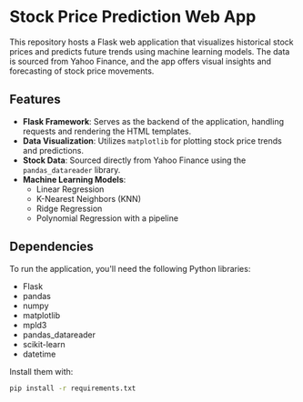 # Stock Price Prediction Web App

This repository hosts a Flask web application that visualizes historical stock prices and predicts future trends using machine learning models. The data is sourced from Yahoo Finance, and the app offers visual insights and forecasting of stock price movements.

## Features

- **Flask Framework**: Serves as the backend of the application, handling requests and rendering the HTML templates.
- **Data Visualization**: Utilizes `matplotlib` for plotting stock price trends and predictions.
- **Stock Data**: Sourced directly from Yahoo Finance using the `pandas_datareader` library.
- **Machine Learning Models**:
  - Linear Regression
  - K-Nearest Neighbors (KNN)
  - Ridge Regression
  - Polynomial Regression with a pipeline

## Dependencies

To run the application, you'll need the following Python libraries:

- Flask
- pandas
- numpy
- matplotlib
- mpld3
- pandas_datareader
- scikit-learn
- datetime

Install them with:

```bash
pip install -r requirements.txt

